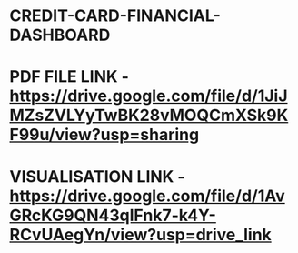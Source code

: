 # CREDIT-CARD-FINANCIAL-DASHBOARD
# PDF FILE LINK - https://drive.google.com/file/d/1JiJMZsZVLYyTwBK28vMOQCmXSk9KF99u/view?usp=sharing
# VISUALISATION LINK - https://drive.google.com/file/d/1AvGRcKG9QN43qlFnk7-k4Y-RCvUAegYn/view?usp=drive_link
